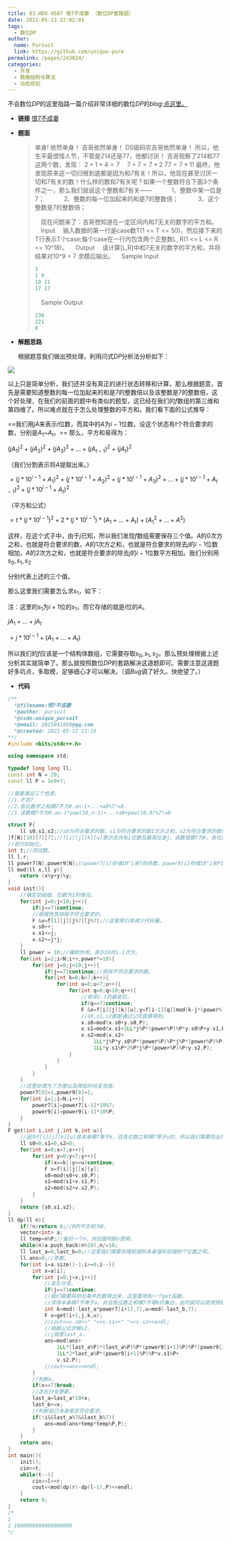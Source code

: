 ```yaml
---
title: 03.HDU 4507 恨7不成妻 （数位DP套路题）
date: 2021-05-13 22:02:01 
tags: 
  - 数位DP
author: 
  name: Pursuit
  link: https://github.com/unique-pure
permalink: /pages/243024/
categories: 
  - 开发
  - 数据结构与算法
  - 动态规划
---
```

不会数位$DP$的这里指路一篇介绍非常详细的数位$DP$的$blog$:[点这里。](https://unique-pure.github.io/pages/243023/)

* **链接**
	[恨7不成妻](http://acm.hdu.edu.cn/showproblem.php?pid=4507)

* **题面**

	>单身!
	>依然单身！
	>吉哥依然单身！
	>DS级码农吉哥依然单身！
	>所以，他生平最恨情人节，不管是214还是77，他都讨厌！
	>吉哥观察了214和77这两个数，发现：
	>$2+1+4=7$　
	>$7+7=7*2$
	>$77=7*11$
	>最终，他发现原来这一切归根到底都是因为和7有关！所以，他现在甚至讨厌一切和7有关的数！什么样的数和7有关呢？如果一个整数符合下面3个条件之一，那么我们就说这个整数和7有关——
	>　　　1、整数中某一位是7；
	>　　　2、整数的每一位加起来的和是7的整数倍；
	>　　　3、这个整数是7的整数倍；
	>
	>　现在问题来了：吉哥想知道在一定区间内和7无关的数字的平方和。
	>　Input
	>　输入数据的第一行是case数T(1 <= T <= 50)，然后接下来的T行表示T个case;每个case在一行内包含两个正整数L, R(1 <= L <= R <= 10^18)。
	>　Output
	>　请计算[L,R]中和7无关的数字的平方和，并将结果对10^9 + 7 求模后输出。
	>　Sample Input
	>
	>```c++
	>3
	>1 9
	>10 11
	>17 17
	>```
	>
	>　Sample Output
	>
	>```c++
	>236
	>221
	>0
	>```

* **解题思路**

	根据题意我们做出预处理，利用闫式$DP$分析法分析如下：

![](https://raw.githubusercontent.com/unique-pure/NewPicGoLibrary/main/img/2f5f90205e029c3471d7dc4d0dea96de.png)

  以上只是简单分析，我们还并没有真正的进行状态转移和计算，那么根据题意，首先是需要知道整数的每一位加起来的和是$7$的整数倍以及该整数是$7$的整数倍，这个好处理，在我们的前面的题中有类似的题型，这已经在我们的$f$数组的第三维和第四维了。所以难点就在于怎么处理整数的平方和。我们看下面的公式推导：

 ==我们用$jA$来表示$i$位数，而其中的$A$为$i-1$位数。设这个状态有$t$个符合要求的数，分别是$A_1$~$A_t$。== 那么，平方和易得为：

  $(jA_1)^2+(jA_2)^2+(jA_3)^2+...+(jA_{t-1})^2+(jA_t)^2$

  （我们分割表示将$A$提取出来。）

  $=(j*10^{i-1}+A_1)^2+(j*10^{i-1}+A_2)^2+(j*10^{i-1}+A_3)^2+...+(j*10^{i-1}+A_{t-1})^2+(j*10^{i-1}+A_t)^2$

  （平方和公式）

  $=t*(j*10^{i-1})^2+2*(j*10^{i-1})*(A_1+...+A_t)+(A_1^2+...+A^2)$

  这样，在这个式子中，由于$j$已知，所以我们发现$f$数组需要保存三个值。$A$的$0$次方之和，也就是符合要求的数，$A$的$1$次方之和，也就是符合要求的除去$j$的$i-1$位数相加，$A$的$2$次方之和，也就是符合要求的除去$j$的$i-1$位数平方相加。我们分别用$s_0,s_1,s_2$

  分别代表上述的三个值。

  那么这里我们需要怎么求$s_1$，如下：

  注：这里的$s_1$为$i+1$位的$s_1$，而它存储的就是$i$位的$A$。

  $jA_1+...+jA_t$

  $=j*10^{i-1}+(A_1+...+A_t)$

  所以我们的$f$应该是一个结构体数组，它需要存取$s_0,s_1,s_2$。那么预处理根据上述分析其实就简单了。那么就按照数位$DP$的套路解决这道题即可。需要注意这道题好多坑点，多取模，足够细心才可以解决。（调$Bug$调了好久。快绝望了。）


* **代码**

```cpp
/**
  *@filename:恨7不成妻
  *@author: pursuit
  *@csdn:unique_pursuit
  *@email: 2825841950@qq.com
  *@created: 2021-05-12 21:19
**/
#include <bits/stdc++.h>

using namespace std;

typedef long long ll;
const int N = 20;
const ll P = 1e9+7;

//需要满足三个性质。
//1.不含7.
//2.各位数字之和模7不为0.an-1+...+a0%7!=0. 
//3.该数模7不为0.an-1*pow(10,n-1)+...+a0+pow(10,0)%7!=0

struct F{
    ll s0,s1,s2;//s0为符合要求的数。s1为符合要求的数1次方之和，s2为符合要求的数的2次方之和。
}f[N][10][7][7];//f[i][j][k][u]表示总共有i位数且最高位是j，该数值模7为k，各位数数字之和模7为u的所有数的s0,s1,s2.
//进行初始化。
int t;//测试数。
ll l,r;
ll power7[N],power9[N];//power7[i]存储10^i余7的余数，power9[i]存储10^i余P的余数。
ll mod(ll x,ll y){
    return (x%y+y)%y;
}
void init(){
    //确定初始值，位数为1的情况。
    for(int j=0;j<10;j++){
        if(j==7)continue;
        //根据性质排除不符合要求的。
        F &v=f[1][j][j%7][j%7];//这里用引用减少代码量。
        v.s0++;
        v.s1+=j;
        v.s2+=j*j;
    }
    ll power = 10;//辅助作用，表示10的i-1次方。
    for(int i=2;i<N;i++,power*=10){
        for(int j=0;j<10;j++){
            if(j==7)continue;//排除不符合要求的数。
            for(int k=0;k<7;k++){
                for(int u=0;u<7;u++){
                    for(int q=0;q<10;q++){
                        //枚举i-1的最高位。
                        if(q==7)continue;
                        F &x=f[i][j][k][u],y=f[i-1][q][mod(k-j*(power%7),7)][mod(u-j,7)];
                        //s0,s1,s2都是通过公式就算得到。
                        x.s0=mod(x.s0+y.s0,P);
                        x.s1=mod(x.s1+1LL*j%P*(power%P)%P*y.s0%P+y.s1,P);
                        x.s2=mod(x.s2+
                            1LL*j%P*y.s0%P*(power%P)%P*j%P*(power%P)%P+
                            1LL*y.s1%P*2%P*j%P*(power%P)%P+y.s2,P);
                    }
                }
            }
        }
    }
    //这里处理为了方便以及降低时间复杂度。
    power7[0]=1,power9[0]=1;
    for(int i=1;i<N;i++){
        power7[i]=power7[i-1]*10%7;
        power9[i]=power9[i-1]*10%P;
    }
}
F get(int i,int j,int k,int u){
    //因为f[i][j][k][u]是本身模7等于k，且各位数之和模7等于u的，所以我们需要找出符合条件的集合。
    ll s0=0,s1=0,s2=0;
    for(int x=0;x<7;x++){
        for(int y=0;y<7;y++){
            if(x==k||y==u)continue;
            F v=f[i][j][x][y];
            s0=mod(s0+v.s0,P);
            s1=mod(s1+v.s1,P);
            s2=mod(s2+v.s2,P);
        }
    }
    return {s0,s1,s2};
}
ll dp(ll n){
    if(!n)return 0;//0的平方和为0.
    vector<int> a;
    ll temp=n%P;//备份一个n，供后面判断n使用。
    while(n)a.push_back(n%10),n/=10;
    ll last_a=0,last_b=0;//这里我们需要存储前缀的本身值和前缀的个位数之和。
    ll ans=0;//答案。
    for(int i=a.size()-1;i>=0;i--){
        int x=a[i];
        for(int j=0;j<x;j++){
            //走左分支。
            if(j==7)continue;
            //我们需要将符合条件的数筛出来，这里要用到一个get函数。
            //求得本身模7不等于a，并且各位数之和模7不等b的集合，此时就可以使用预处理出来的结构体
            int k=mod(-last_a*power7[i+1],7),u=mod(-last_b,7);
            F v=get(i+1,j,k,u);
            //cout<<v.s0<<" "<<v.s1<<" "<<v.s2<<endl;
            //根据公式求解s2.
            //j就是last_a.
            ans=mod(ans+
                1LL*(last_a%P)*(last_a%P)%P*(power9[i+1]%P)%P*(power9[i+1]%P)%P*v.s0%P+
                1LL*2*last_a%P*(power9[i+1]%P)%P*v.s1%P+
                v.s2,P);
            //cout<<ans<<endl;
        }
        //判断x。
        if(x==7)break;
        //走右分支更新。
        last_a=last_a*10+x;
        last_b+=x;
        //判断自己本身是否符合要求。
        if(!i&&last_a%7&&last_b%7){
            ans=mod(ans+temp*temp%P,P);
        }
    }
    return ans;
}
int main(){
    init();
    cin>>t;
    while(t--){
        cin>>l>>r;
        cout<<mod(dp(r)-dp(l-1),P)<<endl;
    }
    return 0;
}
/*
1
1 1000000000000000000
*/
```